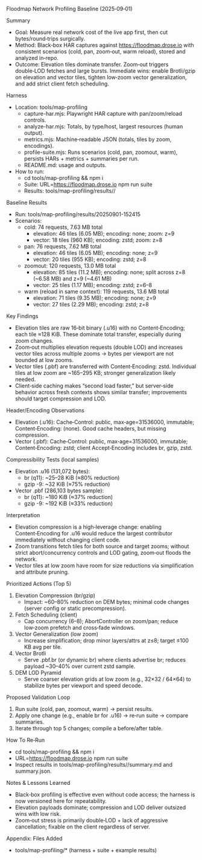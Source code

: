 Floodmap Network Profiling Baseline (2025‑09‑01)

Summary
- Goal: Measure real network cost of the live app first, then cut bytes/round‑trips surgically.
- Method: Black‑box HAR captures against https://floodmap.drose.io with consistent scenarios (cold, pan, zoom‑out, warm reload), stored and analyzed in‑repo.
- Outcome: Elevation tiles dominate transfer. Zoom‑out triggers double‑LOD fetches and large bursts. Immediate wins: enable Brotli/gzip on elevation and vector tiles, tighten low‑zoom vector generalization, and add strict client fetch scheduling.

Harness
- Location: tools/map-profiling
  - capture-har.mjs: Playwright HAR capture with pan/zoom/reload controls.
  - analyze-har.mjs: Totals, by type/host, largest resources (human output).
  - metrics.mjs: Machine‑readable JSON (totals, tiles by zoom, encodings).
  - profile-suite.mjs: Runs scenarios (cold, pan, zoomout, warm), persists HARs + metrics + summaries per run.
  - README.md: usage and outputs.
- How to run:
  - cd tools/map-profiling && npm i
  - Suite: URL=https://floodmap.drose.io npm run suite
  - Results: tools/map-profiling/results/<timestamp>/

Baseline Results
- Run: tools/map-profiling/results/20250901-152415
- Scenarios:
  - cold: 74 requests, 7.63 MB total
    - elevation: 46 tiles (6.05 MB); encoding: none; zoom: z=9
    - vector: 18 tiles (960 KB); encoding: zstd; zoom: z=8
  - pan: 76 requests, 7.62 MB total
    - elevation: 46 tiles (6.05 MB); encoding: none; z=9
    - vector: 20 tiles (955 KB); encoding: zstd; z=8
  - zoomout: 120 requests, 13.0 MB total
    - elevation: 85 tiles (11.2 MB); encoding: none; split across z=8 (~6.58 MB) and z=9 (~4.61 MB)
    - vector: 25 tiles (1.17 MB); encoding: zstd; z=6–8
  - warm (reload in same context): 119 requests, 13.6 MB total
    - elevation: 71 tiles (9.35 MB); encoding: none; z=9
    - vector: 27 tiles (2.29 MB); encoding: zstd; z=8

Key Findings
- Elevation tiles are raw 16‑bit binary (.u16) with no Content‑Encoding; each tile ≈128 KiB. These dominate total transfer, especially during zoom changes.
- Zoom‑out multiplies elevation requests (double LOD) and increases vector tiles across multiple zooms → bytes per viewport are not bounded at low zooms.
- Vector tiles (.pbf) are transferred with Content‑Encoding: zstd. Individual tiles at low zoom are ~165–295 KB; stronger generalization likely needed.
- Client‑side caching makes “second load faster,” but server‑side behavior across fresh contexts shows similar transfer; improvements should target compression and LOD.

Header/Encoding Observations
- Elevation (.u16): Cache‑Control: public, max‑age=31536000, immutable; Content‑Encoding: (none). Good cache headers, but missing compression.
- Vector (.pbf): Cache‑Control: public, max‑age=31536000, immutable; Content‑Encoding: zstd; client Accept‑Encoding includes br, gzip, zstd.

Compressibility Tests (local samples)
- Elevation .u16 (131,072 bytes):
  - br (q11): ~25–28 KiB (≈80% reduction)
  - gzip -9: ~32 KiB (≈75% reduction)
- Vector .pbf (286,103 bytes sample):
  - br (q11): ~180 KiB (≈37% reduction)
  - gzip -9: ~192 KiB (≈33% reduction)

Interpretation
- Elevation compression is a high‑leverage change: enabling Content‑Encoding for .u16 would reduce the largest contributor immediately without changing client code.
- Zoom transitions fetch tiles for both source and target zooms; without strict abort/concurrency controls and LOD gating, zoom‑out floods the network.
- Vector tiles at low zoom have room for size reductions via simplification and attribute pruning.

Prioritized Actions (Top 5)
1) Elevation Compression (br/gzip)
   - Impact: ~60–80% reduction on DEM bytes; minimal code changes (server config or static precompression).
2) Fetch Scheduling (client)
   - Cap concurrency (6–8); AbortController on zoom/pan; reduce low‑zoom prefetch and cross‑fade windows.
3) Vector Generalization (low zoom)
   - Increase simplification; drop minor layers/attrs at z≤8; target ≤100 KB avg per tile.
4) Vector Brotli
   - Serve .pbf.br (or dynamic br) where clients advertise br; reduces payload ~30–40% over current zstd sample.
5) DEM LOD Pyramid
   - Serve coarser elevation grids at low zoom (e.g., 32×32 / 64×64) to stabilize bytes per viewport and speed decode.

Proposed Validation Loop
1) Run suite (cold, pan, zoomout, warm) → persist results.
2) Apply one change (e.g., enable br for .u16) → re‑run suite → compare summaries.
3) Iterate through top 5 changes; compile a before/after table.

How To Re‑Run
- cd tools/map-profiling && npm i
- URL=https://floodmap.drose.io npm run suite
- Inspect results in tools/map-profiling/results/<timestamp>/summary.md and summary.json.

Notes & Lessons Learned
- Black‑box profiling is effective even without code access; the harness is now versioned here for repeatability.
- Elevation payloads dominate; compression and LOD deliver outsized wins with low risk.
- Zoom‑out stress is primarily double‑LOD + lack of aggressive cancellation; fixable on the client regardless of server.

Appendix: Files Added
- tools/map-profiling/* (harness + suite + example results)

